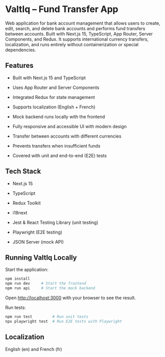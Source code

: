 # ValtIq – Fund Transfer App

Web application for bank account management that allows users to create, edit, search, and delete bank accounts
and performs fund transfers between accounts. Built with Next.js 15, TypeScript, App Router, Server Components, and Redux. It supports international currency transfers, localization, and runs entirely without containerization or special dependencies.

## Features

- Built with Next.js 15 and TypeScript

- Uses App Router and Server Components

- Integrated Redux for state management

- Supports localization (English + French)

- Mock backend runs locally with the frontend

- Fully responsive and accessible UI with modern design

- Transfer between accounts with different currencies

- Prevents transfers when insufficient funds

- Covered with unit and end-to-end (E2E) tests

## Tech Stack

- Next.js 15

- TypeScript

- Redux Toolkit

- i18next

- Jest & React Testing Library (unit testing)

- Playwright (E2E testing)

- JSON Server (mock API)

## Running ValtIq Locally

Start the application:

```bash
npm install
npm run dev     # Start the frontend
npm run api     # Start the mock backend
```

Open [http://localhost:3000](http://localhost:3000) with your browser to see the result.

Run tests:

```bash
npm run test         # Run unit tests
npx playwright test  # Run E2E tests with Playwright
```

## Localization

English (en) and French (fr)
